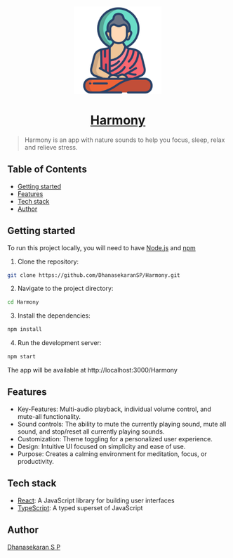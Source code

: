 <div align="center" id="top">
<a href="https://dhanasekaransp.github.io/Harmony/" target="_blank">
<img src='/public/buddha.png' width='200'/>
</div>
<div align="center">
  <h1>Harmony</h1>
</div>
</a>

> Harmony is an app with nature sounds to help you focus, sleep, relax and relieve stress.


## Table of Contents

- [Getting started](#getting-started)
- [Features](#features)
- [Tech stack](#tech-stack)
- [Author](#author)

## Getting started

To run this project locally, you will need to have [Node.js](https://nodejs.org/en/) and [npm](https://www.npmjs.com/)

1. Clone the repository:

```bash
git clone https://github.com/DhanasekaranSP/Harmony.git
```

2. Navigate to the project directory:

```bash
cd Harmony
```

3. Install the dependencies:

```bash
npm install
```

4. Run the development server:

```bash
npm start
```

The app will be available at http://localhost:3000/Harmony

## Features

- Key-Features: Multi-audio playback, individual volume control, and mute-all functionality.
- Sound controls: The ability to mute the currently playing sound, mute all sound, and stop/reset all currently playing sounds.
- Customization: Theme toggling for a personalized user experience.
- Design: Intuitive UI focused on simplicity and ease of use.
- Purpose: Creates a calming environment for meditation, focus, or productivity.

## Tech stack

- [React](https://reactjs.org/): A JavaScript library for building user interfaces
- [TypeScript](https://www.typescriptlang.org/): A typed superset of JavaScript


## Author

[Dhanasekaran S P](https://www.instagram.com/dhanasekaran_prabakaran)
